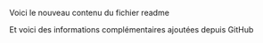 Voici le nouveau contenu du fichier readme

Et voici des informations complémentaires ajoutées depuis GitHub
